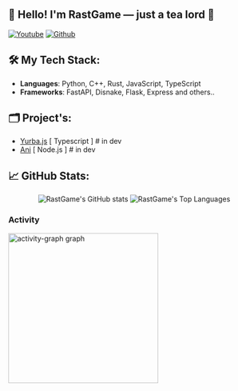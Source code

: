 ## 👋 Hello! I'm RastGame — just a tea lord 🍵

[![Youtube](https://img.shields.io/youtube/channel/subscribers/UCjjORUuuG7UqnkH7Fr440tA)](https://youtube.com/channel/UCjjORUuuG7UqnkH7Fr440tA) 
[![Github](https://img.shields.io/github/followers/rastgame?label=Follow&style=social)](https://github.com/rastgame) 



## 🛠 My Tech Stack:
- **Languages**: Python, C++, Rust, JavaScript, TypeScript
- **Frameworks**: FastAPI, Disnake, Flask, Express and others..

## 🗂️ Project's:
  - [Yurba.js](https://yurba.js.org) [ Typescript ]  # in dev
  - [Ani](https://ani.pp.ua) [ Node.js ] # in dev
  
## 📈 GitHub Stats:

<p align="center">
  <img src="https://github-readme-stats.vercel.app/api?username=rastgame&show_icons=true&theme=radical" alt="RastGame's GitHub stats" />
  <img src="https://github-readme-stats.vercel.app/api/top-langs/?username=rastgame&layout=compact&theme=radical" alt="RastGame's Top Languages"/>
</p>


### Activity
<img src="https://github-readme-activity-graph.vercel.app/graph?username=rastgame&radius=16&theme=react&area=true&order=5" height="300" alt="activity-graph graph"  />